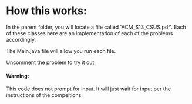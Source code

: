 # How this works:

In the parent folder, you will locate a file called 'ACM_S13_CSUS.pdf'. Each of these classes here are an implementation of each of the problems accordingly. 

The Main.java file will allow you run each file.

Uncomment the problem to try it out.



#### Warning:
This code does not prompt for input. It will just wait for input per the instructions of the compeitions.
